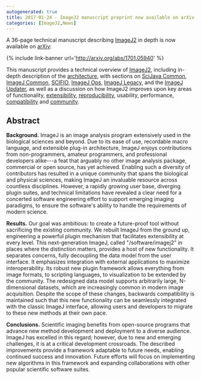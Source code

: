 ```yaml
---
autogenerated: true
title: 2017-01-24 - ImageJ2 manuscript preprint now available on arXiv
categories: [ImageJ2,News]
---
```


A 36-page technical manuscript describing [ImageJ2](/software/imagej2) in depth is now available on [arXiv](https://arxiv.org/):

{% include link-banner url='http://arxiv.org/abs/1701.05940' %}

This manuscript provides a technical overview of [ImageJ2](/software/imagej2), including in-depth description of the [architecture](/develop/architecture), with sections on [SciJava Common](/libs/scijava#scijava-common), [ImageJ Common](/libs/imagej-common), [SCIFIO](/libs/scifio), [ImageJ Ops](/libs/imagej-ops), [ImageJ Legacy](/libs/imagej-legacy), and the [ImageJ Updater](/plugins/updater), as well as a discussion on how ImageJ2 improves upon key areas of functionality, [extensibility](/develop/architecture#extensibility), [reproducibility](/develop/architecture#reproducible-builds), usability, performance, [compatibility](/libs/imagej-legacy) and [community](/discuss).

## Abstract

**Background.** ImageJ is an image analysis program extensively used in the biological sciences and beyond. Due to its ease of use, recordable macro language, and extensible plug-in architecture, ImageJ enjoys contributions from non-programmers, amateur programmers, and professional developers alike---a feat that arguably no other image analysis package, commercial or open source, has yet achieved. Enabling such a diversity of contributors has resulted in a unique community that spans the biological and physical sciences, making ImageJ an invaluable resource across countless disciplines. However, a rapidly growing user base, diverging plugin suites, and technical limitations have revealed a clear need for a concerted software engineering effort to support emerging imaging paradigms, to ensure the software's ability to handle the requirements of modern science.

**Results.** Our goal was ambitious: to create a future-proof tool without sacrificing the existing community. We rebuilt ImageJ from the ground up, engineering a powerful plugin mechanism that facilitates extensibility at every level. This next-generation ImageJ, called "/software/imagej2" in places where the distinction matters, provides a host of new functionality. It separates concerns, fully decoupling the data model from the user interface. It emphasizes integration with external applications to maximize interoperability. Its robust new plugin framework allows everything from image formats, to scripting languages, to visualization to be extended by the community. The redesigned data model supports arbitrarily large, N-dimensional datasets, which are increasingly common in modern image acquisition. Despite the scope of these changes, backwards compatibility is maintained such that this new functionality can be seamlessly integrated with the classic ImageJ interface, allowing users and developers to migrate to these new methods at their own pace.

**Conclusions.** Scientific imaging benefits from open-source programs that advance new method development and deployment to a diverse audience. ImageJ has excelled in this regard; however, due to new and emerging challenges, it is at a critical development crossroads. The described improvements provide a framework adaptable to future needs, enabling continued success and innovation. Future efforts will focus on implementing new algorithms in this framework and expanding collaborations with other popular scientific software suites.

 

